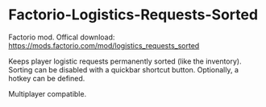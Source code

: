 # Factorio-Logistics-Requests-Sorted

Factorio mod. Offical download: https://mods.factorio.com/mod/logistics_requests_sorted

Keeps player logistic requests permanently sorted (like the inventory).
Sorting can be disabled with a quickbar shortcut button.
Optionally, a hotkey can be defined.

Multiplayer compatible.